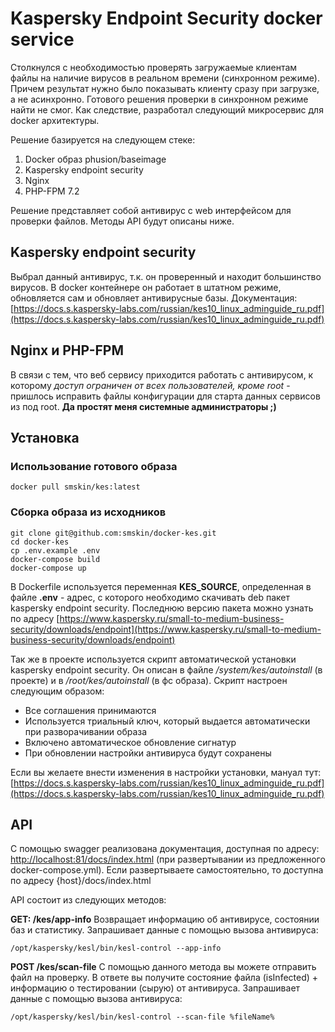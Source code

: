 # Kaspersky Endpoint Security docker service

Столкнулся с необходимостью проверять загружаемые клиентам файлы на наличие вирусов в реальном времени (синхронном режиме). Причем результат нужно было показывать клиенту сразу при загрузке, а не асинхронно. Готового решения проверки в синхронном режиме найти не смог. Как следствие, разработал следующий микросервис для docker архитектуры. 

Решение базируется на следующем стеке:
 1. Docker образ phusion/baseimage
 2. Kaspersky endpoint security
 3. Nginx
 4. PHP-FPM 7.2

Решение представляет собой антивирус с web интерфейсом для проверки файлов. Методы API будут описаны ниже.

## Kaspersky endpoint security
Выбрал данный антивирус, т.к. он проверенный и находит большинство вирусов. В docker контейнере он работает в штатном режиме, обновляется сам и обновляет антивирусные базы.
Документация: [https://docs.s.kaspersky-labs.com/russian/kes10_linux_adminguide_ru.pdf](https://docs.s.kaspersky-labs.com/russian/kes10_linux_adminguide_ru.pdf)

## Nginx и PHP-FPM
В связи с тем, что веб сервису приходится работать с антивирусом, к которому *доступ ограничен от всех пользователей, кроме root* - пришлось исправить файлы конфигурации для старта данных сервисов из под root. **Да простят меня системные администраторы ;)**

## Установка 
### Использование готового образа

    docker pull smskin/kes:latest

### Сборка образа из исходников

    git clone git@github.com:smskin/docker-kes.git
    cd docker-kes
    cp .env.example .env
    docker-compose build
    docker-compose up

В Dockerfile используется переменная **KES_SOURCE**, определенная в файле **.env** - адрес, с которого необходимо скачивать deb пакет kaspersky endpoint security. Последнюю версию пакета можно узнать по адресу [https://www.kaspersky.ru/small-to-medium-business-security/downloads/endpoint](https://www.kaspersky.ru/small-to-medium-business-security/downloads/endpoint)

Так же в проекте используется скрипт автоматической установки kaspersky endpoint security. Он описан в файле */system/kes/autoinstall* (в проекте) и в */root/kes/autoinstall* (в фс образа). Скрипт настроен следующим образом:
 - Все соглашения принимаются
 - Используется триальный ключ, который выдается автоматически при разворачивании образа
 - Включено автоматическое обновление сигнатур
 - При обновлении настройки антивируса будут сохранены

Если вы желаете внести изменения в настройки установки, мануал тут: [https://docs.s.kaspersky-labs.com/russian/kes10_linux_adminguide_ru.pdf](https://docs.s.kaspersky-labs.com/russian/kes10_linux_adminguide_ru.pdf)

## API
С помощью swagger реализована документация, доступная по адресу: [http://localhost:81/docs/index.html](http://localhost:81/docs/index.html) (при развертывании из предложенного docker-compose.yml). Если развертываете самостоятельно, то доступна по адресу {host}/docs/index.html

API состоит из следующих методов:

**GET: ​/kes​/app-info**
Возвращает информацию об антивирусе, состоянии баз и статистику. 
Запрашивает данные с помощью вызова антивируса: 

    /opt/kaspersky/kesl/bin/kesl-control --app-info

**POST /kes/scan-file**
С помощью данного метода вы можете отправить файл на проверку. В ответе вы получите состояние файла (isInfected) + информацию о тестировании (сырую) от антивируса.
Запрашивает данные с помощью вызова антивируса: 

    /opt/kaspersky/kesl/bin/kesl-control --scan-file %fileName%
